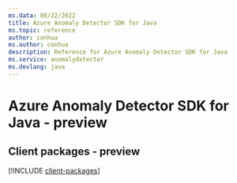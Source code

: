 ```yaml
---
ms.data: 08/22/2022
title: Azure Anomaly Detector SDK for Java
ms.topic: reference
author: conhua
ms.author: conhua
description: Reference for Azure Anomaly Detector SDK for Java
ms.service: anomalydetector
ms.devlang: java
---
```

# Azure Anomaly Detector SDK for Java - preview

## Client packages - preview
[!INCLUDE [client-packages](anomaly-detector-client-index.md)]